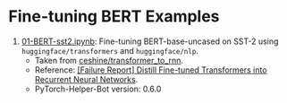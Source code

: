 # Fine-tuning BERT Examples

1. [01-BERT-sst2.ipynb](./01-BERT-sst2.ipynb): Fine-tuning BERT-base-uncased on SST-2 using `huggingface/transformers` and `huggingface/nlp`. 
    - Taken from [ceshine/transformer_to_rnn](https://github.com/ceshine/transformer_to_rnn/tree/20200616-blog-post). 
    - Reference: [[Failure Report] Distill Fine-tuned Transformers into Recurrent Neural Networks](https://blog.ceshine.net/post/failed-to-distill-transformer-into-rnn/).
    - PyTorch-Helper-Bot version: 0.6.0
